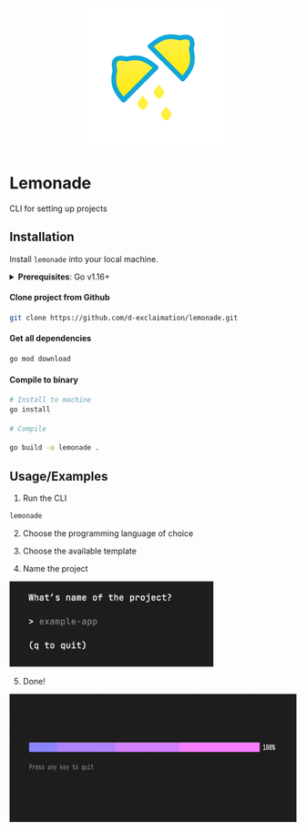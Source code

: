 <p align="center">
    <img src="./lemonade.png" width="250"/>
</p>

# Lemonade

CLI for setting up projects

## Installation

Install `lemonade` into your local machine.

<details>
<summary><b>Prerequisites</b>: Go v1.16+</summary>

[Download Go from golang.org](https://golang.org/doc/install)

</details>

#### Clone project from Github

```bash
git clone https://github.com/d-exclaimation/lemonade.git
```

#### Get all dependencies

```bash
go mod download
```

#### Compile to binary

```bash
# Install to machine
go install

# Compile

go build -o lemonade .
```

## Usage/Examples

1. Run the CLI

```bash
lemonade
```

2. Choose the programming language of choice

3. Choose the available template

4. Name the project

<img src="static/images/name.png" height="150" />

5. Done!

<img src="static/images/loading.png" height="225" />
